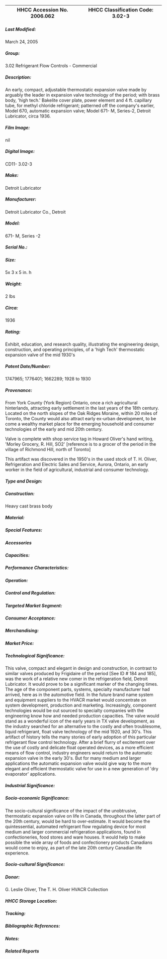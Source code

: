 | **HHCC Accession No. 2006.062** |**HHCC Classification Code:  3.02-3**|
| ----------- | ----------- |

##### Last Modified:
March 24, 2005

##### Group:
3.02 Refrigerant Flow Controls - Commercial

##### Description:
An early, compact, adjustable thermostatic expansion valve made by arguably the leader in expansion valve technology of the period; with brass body, 'high tech.' Bakelite cover plate, power element and 4 ft. capillary tube, for methyl chloride refrigerant; patterned off the company's earlier, Model 670, automatic expansion valve; Model 671- M, Series-2,  Detroit Lubricator, circa 1936.

##### Film Image:
nil

##### Digital Image:
CD11- 3.02-3

##### Make:
Detroit Lubricator

##### Manufacturer:
Detroit Lubricator Co., Detroit

##### Model:
671- M, Series -2

##### Serial No.:


##### Size:
5x 3 x 5 in. h

##### Weight:
2 lbs

##### Circa:
1936

##### Rating:
Exhibit, education, and research quality, illustrating the engineering design, construction, and operating principles, of a 'high Tech' thermostatic expansion valve of the mid 1930's

##### Patent Date/Number:
1747965; 1776401; 1662289; 1928 to 1930

##### Provenance:
From York County (York Region) Ontario, once a rich agricultural hinterlands, attracting early settlement in the last years of the 18th century. Located on the north slopes of the Oak Ridges Moraine, within 20 miles of Toronto, the County would also attract early ex-urban development, to be come a wealthy market place for the emerging household and consumer technologies of the early and mid 20th century. 

Valve is complete with shop service tag in Howard Oliver's  hand writing, 'Morley Grocery, R. Hill, SO2' [reference is to a grocer of the period in the village of Richmond Hill, north of Toronto]

This artifact was discovered in the 1950's in the used stock of T. H. Oliver, Refrigeration and Electric Sales and Service, Aurora, Ontario, an early worker in the field of agricultural, industrial and consumer technology.

##### Type and Design:


##### Construction:
Heavy cast brass body

##### Material:


##### Special Features:


##### Accessories


##### Capacities:


##### Performance Characteristics:


##### Operation:


##### Control and Regulation:


##### Targeted Market Segment:


##### Consumer Acceptance:


##### Merchandising:


##### Market Price:


##### Technological Significance:
This valve, compact and elegant in design and construction, in contrast to similar valves produced by Frigidaire of the period [See ID # 184 and 185], was the work of a relative new comer in the refrigeration field, Detroit Lubricator. It  would prove to be a significant marker of the changing times.
The age of the component parts, systems, specialty manufacturer had arrived, here as in the automotive field. In the future brand name system and equipment suppliers to the HVACR market would concentrate on system development, production and marketing. Increasingly, component technologies would be out sourced to specialty companies with the engineering know how and needed production capacities. 
The valve would stand as a wonderful icon of the early years in TX valve development, as the industry searched for an alternative to the costly and often troublesome, liquid refrigerant, float valve technology of the mid 1920, and 30's. 
This artifact of history tells the many stories of early adoption of this particular refrigerant flow control technology. After a brief flurry of excitement over the use of costly and delicate float operated devices, as a more efficient means of flow control, industry engineers would return to the automatic expansion valve in the early 30's. But for many medium and larger applications the automatic expansion valve would give way to the more elegant and efficient thermostatic valve for use in a new generation of 'dry evaporator' applications.

##### Industrial Significance:


##### Socio-economic Significance:
The socio-cultural significance of the impact of the unobtrusive, thermostatic  expansion valve on life in Canada, throughout the latter part of the 20th century, would be hard to over-estimate. 
It would become the quintessential, automated refrigerant flow regulating device for most medium and larger commercial refrigeration applications, found in confectioneries, food stores and ware houses. It would help to make possible the wide array of foods and confectionery products Canadians would come to enjoy, as part of the late 20th century Canadian life experience.

##### Socio-cultural Significance:


##### Donor:
G. Leslie Oliver, The T. H. Oliver HVACR Collection

##### HHCC Storage Location:


##### Tracking:


##### Bibliographic References:


##### Notes:


##### Related Reports

